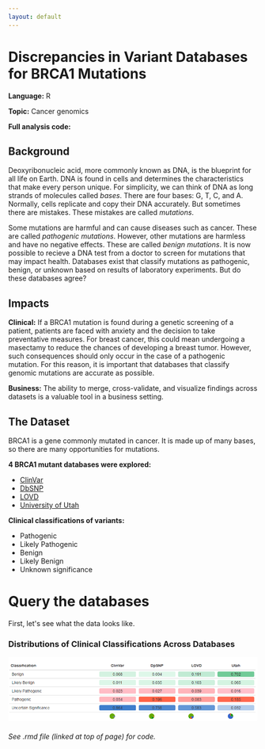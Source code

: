 ```yaml
---
layout: default
---
```


# Discrepancies in Variant Databases for BRCA1 Mutations

**Language:** R

**Topic:** Cancer genomics

**Full analysis code:** 

## Background 

Deoxyribonucleic acid, more commonly known as DNA, is the blueprint for all life on Earth. DNA is found in cells and determines the characteristics that make every person unique. For simplicity, we can think of DNA as long strands of molecules called _bases_. There are four bases: G, T, C, and A. Normally, cells replicate and copy their DNA accurately. But sometimes there are mistakes. These mistakes are called _mutations_.

Some mutations are harmful and can cause diseases such as cancer. These are called _pathogenic mutations_. However, other mutations are harmless and have no negative effects. These are called _benign mutations_. It is now possible to recieve a DNA test from a doctor to screen for mutations that may impact health. Databases exist that classify mutations as pathogenic, benign, or unknown based on results of laboratory experiments. But do these databases agree? 

## Impacts

**Clinical:** If a BRCA1 mutation is found during a genetic screening of a patient, patients are faced with anxiety and the decision to take preventative measures. For breast cancer, this could mean undergoing a masectamy to reduce the chances of developing a breast tumor. However, such consequences should only occur in the case of a pathogenic mutation. For this reason, it is important that databases that classify genomic mutations are accurate as possible.

**Business:** The ability to merge, cross-validate, and visualize findings across datasets is a valuable tool in a business setting.

## The Dataset

BRCA1 is a gene commonly mutated in cancer. It is made up of many bases, so there are many opportunities for mutations. 

**4 BRCA1 mutant databases were explored:** 

* [ClinVar](/variants/ClinVar.csv)
* [DbSNP](/variants/dbSNP.tsv)
* [LOVD](/variants/LOVD.tsv)
* [University of Utah](/variants/Utah.tsv)

**Clinical classifications of variants:** 

* Pathogenic
* Likely Pathogenic
* Benign
* Likely Benign 
* Unknown significance 

# Query the databases

First, let's see what the data looks like. 

### Distributions of Clinical Classifications Across Databases
![Distributions](/chart.png "Distributions")
###### See .rmd file (linked at top of page) for code.



